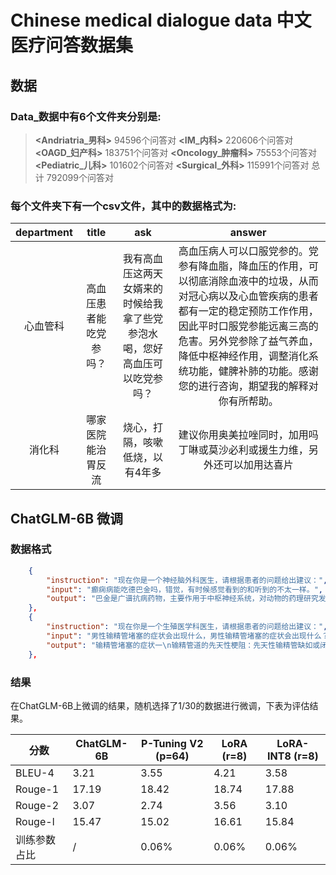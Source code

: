 # Chinese medical dialogue data 中文医疗问答数据集

## 数据

### Data_数据中有6个文件夹分别是:
>**<Andriatria_男科>**  94596个问答对
> **<IM_内科>**        220606个问答对
**<OAGD_妇产科>**      183751个问答对
**<Oncology_肿瘤科>**   75553个问答对
 **<Pediatric_儿科>**  101602个问答对
 **<Surgical_外科>**   115991个问答对
 总计 792099个问答对

### 每个文件夹下有一个csv文件，其中的数据格式为:

department | title | ask |  answer
:-: | :-: | :-: | :-: 
心血管科|高血压患者能吃党参吗？|我有高血压这两天女婿来的时候给我拿了些党参泡水喝，您好高血压可以吃党参吗？|高血压病人可以口服党参的。党参有降血脂，降血压的作用，可以彻底消除血液中的垃圾，从而对冠心病以及心血管疾病的患者都有一定的稳定预防工作作用，因此平时口服党参能远离三高的危害。另外党参除了益气养血，降低中枢神经作用，调整消化系统功能，健脾补肺的功能。感谢您的进行咨询，期望我的解释对你有所帮助。|
消化科|哪家医院能治胃反流|烧心，打隔，咳嗽低烧，以有4年多| 建议你用奥美拉唑同时，加用吗丁啉或莫沙必利或援生力维，另外还可以加用达喜片|

## ChatGLM-6B 微调

### 数据格式

```json
    {
        "instruction": "现在你是一个神经脑外科医生，请根据患者的问题给出建议：",
        "input": "癫痫病能吃德巴金吗，错觉，有时候感觉看到的和听到的不太一样。",
        "output": "巴金是广谱抗病药物，主要作用于中枢神经系统，对动物的药理研究发现德巴金对各种癫痫的实验模型（全身性和部分性）均有抗惊厥作用，对人的各种类型癫痫发作有抑制作用，作用机理可能与增加γ-氨基丁酸的浓度有关。 主要是治癫痫药物。建议在医生的知道下，用药，祝您身体早日康复。"
    },
    {
        "instruction": "现在你是一个生殖医学科医生，请根据患者的问题给出建议：",
        "input": "男性输精管堵塞的症状会出现什么，男性输精管堵塞的症状会出现什么？输精管堵塞的症状会有哪些？",
        "output": "输精管堵塞的症状一\n输精管道的先天性梗阻：先天性输精管缺如或闭塞、先天性附睾发育不良、附睾与睾丸不连接、先天性精囊缺如或射精管缺如。\n输精管堵塞的症状二\n输精管道的感染：这一输精管堵塞的症状有结核、淋病及血丝虫病，当结核杆菌侵及输精管壁，使输精管壁增厚，输精管变硬变粗，呈串珠状，病变可沿输精管蔓延到附睾尾，然后波及整个附睾和睾丸。球菌感染主要破坏附睾尾部，很少侵及附睾头，输精管也常常受累。丝虫病感染侵及输精管、附睾时，同样可造成其阻塞而不通。当感染侵及前列腺、精囊时，输精管道梗阻症状可表现"
    },
```

### 结果
在ChatGLM-6B上微调的结果，随机选择了1/30的数据进行微调，下表为评估结果。

|   分数  |  ChatGLM-6B | P-Tuning V2 (p=64) | LoRA (r=8) | LoRA-INT8 (r=8) |
| ------- | -------- | ----- | ------| -------- |
| BLEU-4  |  3.21   | 3.55 | 4.21 | 3.58 |
| Rouge-1 |  17.19   | 18.42 | 18.74 | 17.88 |
| Rouge-2 |  3.07   | 2.74 | 3.56 | 3.10 |
| Rouge-l |  15.47   | 15.02 | 16.61 | 15.84 |
| 训练参数占比 |  /       | 0.06% | 0.06% | 0.06% |






            

